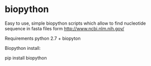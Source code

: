 # biopython
Easy to use, simple biopython scripts which allow to find nucleotide sequence in fasta files form http://www.ncbi.nlm.nih.gov/

Requirements python 2.7 + biopyton

Biopython install:

pip install biopython
